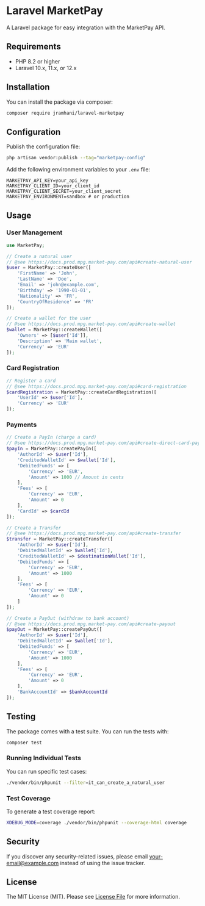 # Laravel MarketPay

A Laravel package for easy integration with the MarketPay API.

## Requirements

- PHP 8.2 or higher
- Laravel 10.x, 11.x, or 12.x

## Installation

You can install the package via composer:

```bash
composer require jramhani/laravel-marketpay
```

## Configuration

Publish the configuration file:

```bash
php artisan vendor:publish --tag="marketpay-config"
```

Add the following environment variables to your `.env` file:

```env
MARKETPAY_API_KEY=your_api_key
MARKETPAY_CLIENT_ID=your_client_id
MARKETPAY_CLIENT_SECRET=your_client_secret
MARKETPAY_ENVIRONMENT=sandbox # or production
```

## Usage

### User Management

```php
use MarketPay;

// Create a natural user
// @see https://docs.prod.mpg.market-pay.com/api#create-natural-user
$user = MarketPay::createUser([
    'FirstName' => 'John',
    'LastName' => 'Doe',
    'Email' => 'john@example.com',
    'Birthday' => '1990-01-01',
    'Nationality' => 'FR',
    'CountryOfResidence' => 'FR'
]);

// Create a wallet for the user
// @see https://docs.prod.mpg.market-pay.com/api#create-wallet
$wallet = MarketPay::createWallet([
    'Owners' => [$user['Id']],
    'Description' => 'Main wallet',
    'Currency' => 'EUR'
]);
```

### Card Registration

```php
// Register a card
// @see https://docs.prod.mpg.market-pay.com/api#card-registration
$cardRegistration = MarketPay::createCardRegistration([
    'UserId' => $user['Id'],
    'Currency' => 'EUR'
]);
```

### Payments

```php
// Create a PayIn (charge a card)
// @see https://docs.prod.mpg.market-pay.com/api#create-direct-card-payin
$payIn = MarketPay::createPayIn([
    'AuthorId' => $user['Id'],
    'CreditedWalletId' => $wallet['Id'],
    'DebitedFunds' => [
        'Currency' => 'EUR',
        'Amount' => 1000 // Amount in cents
    ],
    'Fees' => [
        'Currency' => 'EUR',
        'Amount' => 0
    ],
    'CardId' => $cardId
]);

// Create a Transfer
// @see https://docs.prod.mpg.market-pay.com/api#create-transfer
$transfer = MarketPay::createTransfer([
    'AuthorId' => $user['Id'],
    'DebitedWalletId' => $wallet['Id'],
    'CreditedWalletId' => $destinationWallet['Id'],
    'DebitedFunds' => [
        'Currency' => 'EUR',
        'Amount' => 1000
    ],
    'Fees' => [
        'Currency' => 'EUR',
        'Amount' => 0
    ]
]);

// Create a PayOut (withdraw to bank account)
// @see https://docs.prod.mpg.market-pay.com/api#create-payout
$payOut = MarketPay::createPayOut([
    'AuthorId' => $user['Id'],
    'DebitedWalletId' => $wallet['Id'],
    'DebitedFunds' => [
        'Currency' => 'EUR',
        'Amount' => 1000
    ],
    'Fees' => [
        'Currency' => 'EUR',
        'Amount' => 0
    ],
    'BankAccountId' => $bankAccountId
]);
```

## Testing

The package comes with a test suite. You can run the tests with:

```bash
composer test
```

### Running Individual Tests

You can run specific test cases:

```bash
./vendor/bin/phpunit --filter=it_can_create_a_natural_user
```

### Test Coverage

To generate a test coverage report:

```bash
XDEBUG_MODE=coverage ./vendor/bin/phpunit --coverage-html coverage
```

## Security

If you discover any security-related issues, please email your-email@example.com instead of using the issue tracker.

## License

The MIT License (MIT). Please see [License File](LICENSE.md) for more information. 